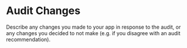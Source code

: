 # Audit Changes

Describe any changes you made to your app in response to the audit, or any changes you decided to not make (e.g. if you disagree with an audit recommendation).

